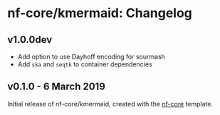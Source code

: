 # nf-core/kmermaid: Changelog

## v1.0.0dev

* Add option to use Dayhoff encoding for sourmash
* Add `ska` and `seqtk` to container dependencies

## v0.1.0 - 6 March 2019

Initial release of nf-core/kmermaid, created with the [nf-core](http://nf-co.re/) template.

